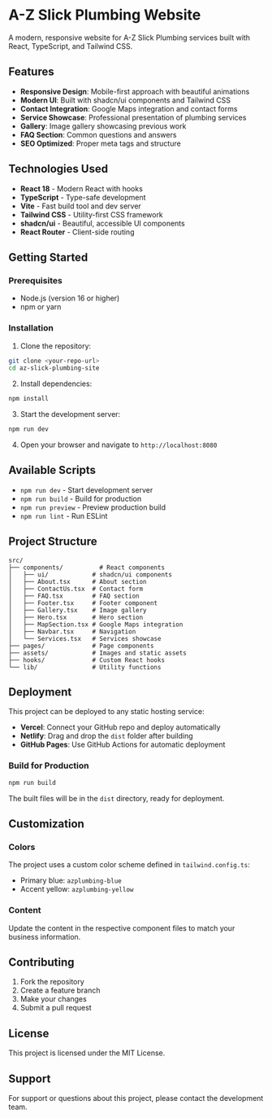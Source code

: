 # A-Z Slick Plumbing Website

A modern, responsive website for A-Z Slick Plumbing services built with React, TypeScript, and Tailwind CSS.

## Features

- **Responsive Design**: Mobile-first approach with beautiful animations
- **Modern UI**: Built with shadcn/ui components and Tailwind CSS
- **Contact Integration**: Google Maps integration and contact forms
- **Service Showcase**: Professional presentation of plumbing services
- **Gallery**: Image gallery showcasing previous work
- **FAQ Section**: Common questions and answers
- **SEO Optimized**: Proper meta tags and structure

## Technologies Used

- **React 18** - Modern React with hooks
- **TypeScript** - Type-safe development
- **Vite** - Fast build tool and dev server
- **Tailwind CSS** - Utility-first CSS framework
- **shadcn/ui** - Beautiful, accessible UI components
- **React Router** - Client-side routing

## Getting Started

### Prerequisites

- Node.js (version 16 or higher)
- npm or yarn

### Installation

1. Clone the repository:
```bash
git clone <your-repo-url>
cd az-slick-plumbing-site
```

2. Install dependencies:
```bash
npm install
```

3. Start the development server:
```bash
npm run dev
```

4. Open your browser and navigate to `http://localhost:8080`

## Available Scripts

- `npm run dev` - Start development server
- `npm run build` - Build for production
- `npm run preview` - Preview production build
- `npm run lint` - Run ESLint

## Project Structure

```
src/
├── components/          # React components
│   ├── ui/            # shadcn/ui components
│   ├── About.tsx      # About section
│   ├── ContactUs.tsx  # Contact form
│   ├── FAQ.tsx        # FAQ section
│   ├── Footer.tsx     # Footer component
│   ├── Gallery.tsx    # Image gallery
│   ├── Hero.tsx       # Hero section
│   ├── MapSection.tsx # Google Maps integration
│   ├── Navbar.tsx     # Navigation
│   └── Services.tsx   # Services showcase
├── pages/             # Page components
├── assets/            # Images and static assets
├── hooks/             # Custom React hooks
└── lib/               # Utility functions
```

## Deployment

This project can be deployed to any static hosting service:

- **Vercel**: Connect your GitHub repo and deploy automatically
- **Netlify**: Drag and drop the `dist` folder after building
- **GitHub Pages**: Use GitHub Actions for automatic deployment

### Build for Production

```bash
npm run build
```

The built files will be in the `dist` directory, ready for deployment.

## Customization

### Colors
The project uses a custom color scheme defined in `tailwind.config.ts`:
- Primary blue: `azplumbing-blue`
- Accent yellow: `azplumbing-yellow`

### Content
Update the content in the respective component files to match your business information.

## Contributing

1. Fork the repository
2. Create a feature branch
3. Make your changes
4. Submit a pull request

## License

This project is licensed under the MIT License.

## Support

For support or questions about this project, please contact the development team.
